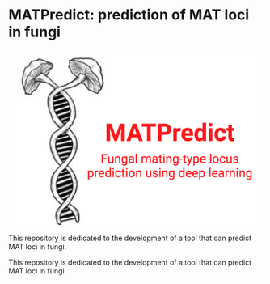 # MATPredict: prediction of MAT loci in fungi
![Logo](logo.jpg)

This repository is dedicated to the development of a tool that can predict MAT loci in fungi.

This repository is dedicated to the development of a tool that can predict MAT loci in fungi

